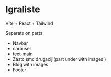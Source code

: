 # Igraliste

Vite + React + Tailwind

Separate on parts:
- Navbar
- carousel
- text-main
- Zasto smo drugaciji(part under with images )
- Blog with images
- Footer
